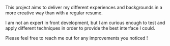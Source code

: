This project aims to deliver my different experiences and backgrounds in a more creative way than with a regular resume. 

I am not an expert in front development, but I am curious enough to test and apply different techniques in order to provide the best interface I could. 

Please feel free to reach me out for any improvements you noticed ! 
